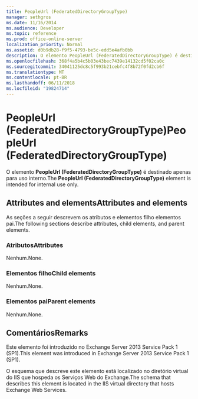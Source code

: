 ```yaml
---
title: PeopleUrl (FederatedDirectoryGroupType)
manager: sethgros
ms.date: 11/16/2014
ms.audience: Developer
ms.topic: reference
ms.prod: office-online-server
localization_priority: Normal
ms.assetid: d0b9db28-f9f5-4793-be5c-edd5e4afb0bb
description: O elemento PeopleUrl (FederatedDirectoryGroupType) é destinado apenas para uso interno.
ms.openlocfilehash: 368f4a5b4c5b03e43bec7439e14132cd5f02ca0c
ms.sourcegitcommit: 34041125dc8c5f993b21cebfc4f8b72f0fd2cb6f
ms.translationtype: MT
ms.contentlocale: pt-BR
ms.lasthandoff: 06/11/2018
ms.locfileid: "19824714"
---
```

# <a name="peopleurl-federateddirectorygrouptype"></a><span data-ttu-id="85d25-103">PeopleUrl (FederatedDirectoryGroupType)</span><span class="sxs-lookup"><span data-stu-id="85d25-103">PeopleUrl (FederatedDirectoryGroupType)</span></span>

<span data-ttu-id="85d25-104">O elemento **PeopleUrl (FederatedDirectoryGroupType)** é destinado apenas para uso interno.</span><span class="sxs-lookup"><span data-stu-id="85d25-104">The **PeopleUrl (FederatedDirectoryGroupType)** element is intended for internal use only.</span></span> 

## <a name="attributes-and-elements"></a><span data-ttu-id="85d25-105">Attributes and elements</span><span class="sxs-lookup"><span data-stu-id="85d25-105">Attributes and elements</span></span>

<span data-ttu-id="85d25-106">As seções a seguir descrevem os atributos e elementos filho elementos pai.</span><span class="sxs-lookup"><span data-stu-id="85d25-106">The following sections describe attributes, child elements, and parent elements.</span></span>
  
### <a name="attributes"></a><span data-ttu-id="85d25-107">Atributos</span><span class="sxs-lookup"><span data-stu-id="85d25-107">Attributes</span></span>

<span data-ttu-id="85d25-108">Nenhum.</span><span class="sxs-lookup"><span data-stu-id="85d25-108">None.</span></span>
  
### <a name="child-elements"></a><span data-ttu-id="85d25-109">Elementos filho</span><span class="sxs-lookup"><span data-stu-id="85d25-109">Child elements</span></span>

<span data-ttu-id="85d25-110">Nenhum.</span><span class="sxs-lookup"><span data-stu-id="85d25-110">None.</span></span>
  
### <a name="parent-elements"></a><span data-ttu-id="85d25-111">Elementos pai</span><span class="sxs-lookup"><span data-stu-id="85d25-111">Parent elements</span></span>

<span data-ttu-id="85d25-112">Nenhum.</span><span class="sxs-lookup"><span data-stu-id="85d25-112">None.</span></span>
  
## <a name="remarks"></a><span data-ttu-id="85d25-113">Comentários</span><span class="sxs-lookup"><span data-stu-id="85d25-113">Remarks</span></span>

<span data-ttu-id="85d25-114">Este elemento foi introduzido no Exchange Server 2013 Service Pack 1 (SP1).</span><span class="sxs-lookup"><span data-stu-id="85d25-114">This element was introduced in Exchange Server 2013 Service Pack 1 (SP1).</span></span>
  
<span data-ttu-id="85d25-115">O esquema que descreve este elemento está localizado no diretório virtual do IIS que hospeda os Serviços Web do Exchange.</span><span class="sxs-lookup"><span data-stu-id="85d25-115">The schema that describes this element is located in the IIS virtual directory that hosts Exchange Web Services.</span></span>
  


